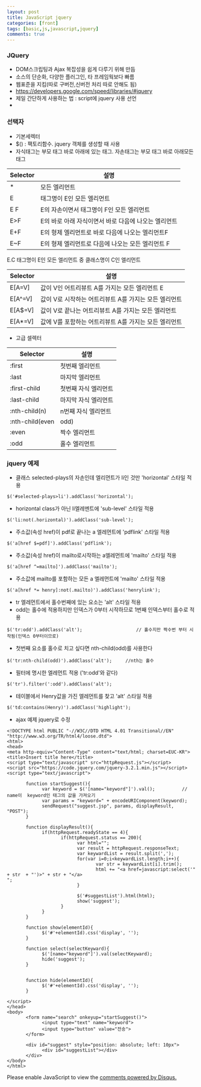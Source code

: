 ```yaml
---
layout: post
title: JavaScript jquery
categories: [front]
tags: [basic,js,javascript,jquery]
comments: true
---
```

### JQuery
- DOM스크립팅과 Ajax 복잡성을 쉽게 다루기 위해 만듬
- 소스의 단순화, 다양한 플러그인, 타 프레임웍보다 빠름
- 웹표준을 지킴(따로 구버전,신버전 처리 따로 안해도 됨)
- https://developers.google.com/speed/libraries/#jquery
- 제일 간단하게 사용하는 법 : script에 jquery 사용 선언
- <script src="https://code.jquery.com/jquery-3.2.1.min.js"></script>

### 선택자
- 기본세렉터
- $() : 팩토리함수. jquery 객체를 생성할 때 사용
- 자식태그는 부모 태그 바로 아래에 있는 태그. 자손태그는 부모 태그 바로 아래모든 태그


Selector|설명
-------|-------
*|모든 엘리먼트
E|태그명이 E인 모든 엘리먼트
E F|E의 자손이면서 태그명이 F인 모든 엘리먼트
E>F|E의 바로 아래 자식이면서 바로 다음에 나오는 엘리먼트
E+F|E의 형제 엘리먼트로 바로 다음에 나오는 엘리먼트F
E~F|E의 형제 엘리먼트로 다음에 나오는 모든 엘리먼트 F
E.C 태그명이 E인 모든 엘리먼트 중 클래스명이 C인 엘리먼트

Selector|설명
-------|-------
E[A=V]|값이 V인 어트리뷰트 A를 가지는 모든 엘리먼트 E
E[A^=V]|값이 V로 시작하는 어트리뷰트 A를 가지는 모든 엘리먼트
E[A$=V]|값이 V로 끝나는 어트리뷰트 A를 가지는 모든 엘리먼트
E[A*=V]|값에 V를 포함하는 어트리뷰트 A를 가지는 모든 엘리먼트

- 고급 셀렉터

Selector|설명
-------|-------
:first|첫번째 엘리먼트
:last|마지막 엘리먼트
:first-child|첫번째 자식 엘리먼트
:last-child|마지막 자식 엘리먼트
:nth-child(n)|n번째 자식 엘리먼트
:nth-child(even|odd) | 짝수 또는 홀수 자식 엘리먼트
:even | 짝수 엘리먼트
:odd | 홀수 엘리먼트

### jquery 예제
- 클래스 selected-plays의 자손인데 엘리먼트가 li인 것만 'horizontal' 스타일 적용

~~~
$('#selected-plays>li').addClass('horizontal');
~~~
- horizontal class가 아닌 li엘레멘트에 'sub-level' 스타일 적용

~~~
$('li:not(.horizontal)').addClass('sub-level');
~~~
- 주소값(속성 href)이 pdf로 끝나는 a 엘레먼트에 'pdflink' 스타일 적용

~~~
$('a[href $=pdf]').addClass('pdflink');
~~~
- 주소값(속성 href)이 mailto로시작하는 a엘레먼트에 'mailto' 스타일 적용

~~~
$('a[href ^=mailto]').addClass('mailto');
~~~
- 주소값에 mailto를 포함하는 모든 a 엘레먼트에 'mailto' 스타일 적용

~~~
$('a[href *= henry]:not(.mailto)').addClass('henrylink');
~~~
- tr 엘레먼트에서 홀수번째에 있는 요소는 'alt' 스타일 적용
- odd는 홀수에 적용하지만 인덱스가 0부터 시작하므로 1번째 인덱스부터 홀수로 적용

~~~
$('tr:odd').addClass('alt');                    // 홀수지만 짝수번 부터 시작됨(인덱스 0부터이므로)
~~~
- 첫번째 요소를 홀수로 치고 싶다면 nth-child(odd)를 사용한다

~~~
$('tr:nth-child(odd)').addClass('alt');     //nth는 홀수
~~~
- 필터에 명시한 엘레먼트 적용 ('tr:odd'와 같다)

~~~
$('tr').filter(':odd').addClass('alt');
~~~
-  테이블에서 Henry값을 가진 엘레먼트를 찾고 'alt' 스타일 적용

~~~
$('td:contains(Henry)').addClass('highlight');
~~~
- ajax 예제 jquery로 수정

~~~
<!DOCTYPE html PUBLIC "-//W3C//DTD HTML 4.01 Transitional//EN"  "http://www.w3.org/TR/html4/loose.dtd">
<html>
<head>
<meta http-equiv="Content-Type" content="text/html; charset=EUC-KR">
<title>Insert title here</title>
<script type="text/javascript" src="httpRequest.js"></script>
<script src="https://code.jquery.com/jquery-3.2.1.min.js"></script>
<script type="text/javascript">
       
       function startSuggest(){
             var keyword = $('[name="keyword"]').val();          // name이  keyword인 태그의 값을 가져오기
             var params = "keyword=" + encodeURIComponent(keyword);
             sendRequest("suggest.jsp", params, displayResult, "POST");
       }
       
       function displayResult(){
             if(httpRequest.readyState == 4){
                    if(httpRequest.status == 200){
                          var html="";
                          var result = httpRequest.responseText;
                          var keywardList = result.split(',');
                          for(var i=0;i<keywardList.length;i++){
                                 var str = keywardList[i].trim();
                                 html += "<a href=javascript:select('"  + str  + "')>" + str + "</a>
";
                          }
                          
                          $('#suggestList').html(html);
                          show('suggest');
                    }
             }
       }
       
       function show(elementId){
             $('#'+elementId).css('display', '');
       }
       
       function select(selectKeyward){
             $('[name="keyword"]').val(selectKeyward);
             hide('suggest');
       }
       
       
       function hide(elementId){
             $('#'+elementId).css('display', '');
       }
       
</script>
</head>
<body>
       <form name="search" onkeyup="startSuggest()">
             <input type="text" name="keyword">
             <input type="button" value="전송">
       </form>
       
       <div id="suggest" style="position: absolute; left: 10px">
             <div id="suggestList"></div>
       </div>
</body>
</html>
~~~



<div id="disqus_thread"></div>
<script>

/**
*  RECOMMENDED CONFIGURATION VARIABLES: EDIT AND UNCOMMENT THE SECTION BELOW TO INSERT DYNAMIC VALUES FROM YOUR PLATFORM OR CMS.
*  LEARN WHY DEFINING THESE VARIABLES IS IMPORTANT: https://disqus.com/admin/universalcode/#configuration-variables*/
/*
var disqus_config = function () {
this.page.url = PAGE_URL;  // Replace PAGE_URL with your page's canonical URL variable
this.page.identifier = PAGE_IDENTIFIER; // Replace PAGE_IDENTIFIER with your page's unique identifier variable
};
*/
(function() { // DON'T EDIT BELOW THIS LINE
var d = document, s = d.createElement('script');
s.src = 'https://parkwonhui.disqus.com/embed.js';
s.setAttribute('data-timestamp', +new Date());
(d.head || d.body).appendChild(s);
})();
</script>
<noscript>Please enable JavaScript to view the <a href="https://disqus.com/?ref_noscript">comments powered by Disqus.</a></noscript>
                            